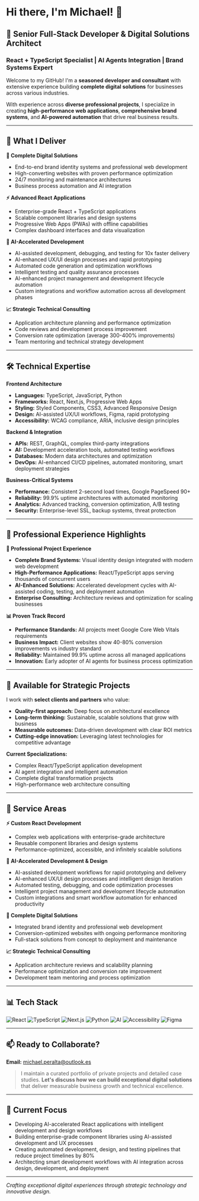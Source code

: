 # Hi there, I'm Michael! 👋

## 🚀 Senior Full-Stack Developer & Digital Solutions Architect
### React + TypeScript Specialist | AI Agents Integration | Brand Systems Expert

Welcome to my GitHub! I'm a **seasoned developer and consultant** with extensive experience building **complete digital solutions** for businesses across various industries.

With experience across **diverse professional projects**, I specialize in creating **high-performance web applications**, **comprehensive brand systems**, and **AI-powered automation** that drive real business results.

---

## 🎯 What I Deliver

**🎨 Complete Digital Solutions**
- End-to-end brand identity systems and professional web development
- High-converting websites with proven performance optimization
- 24/7 monitoring and maintenance architectures
- Business process automation and AI integration

**⚡ Advanced React Applications**
- Enterprise-grade React + TypeScript applications
- Scalable component libraries and design systems  
- Progressive Web Apps (PWAs) with offline capabilities
- Complex dashboard interfaces and data visualization

**🤖 AI-Accelerated Development**
- AI-assisted development, debugging, and testing for 10x faster delivery
- AI-enhanced UX/UI design processes and rapid prototyping
- Automated code generation and optimization workflows
- Intelligent testing and quality assurance processes
- AI-enhanced project management and development lifecycle automation
- Custom integrations and workflow automation across all development phases

**📈 Strategic Technical Consulting**
- Application architecture planning and performance optimization
- Code reviews and development process improvement
- Conversion rate optimization (average 300-400% improvements)
- Team mentoring and technical strategy development

---

## 🛠 Technical Expertise

**Frontend Architecture**
- **Languages:** TypeScript, JavaScript, Python
- **Frameworks:** React, Next.js, Progressive Web Apps
- **Styling:** Styled Components, CSS3, Advanced Responsive Design
- **Design:** AI-assisted UX/UI workflows, Figma, rapid prototyping
- **Accessibility:** WCAG compliance, ARIA, inclusive design principles

**Backend & Integration**
- **APIs:** REST, GraphQL, complex third-party integrations
- **AI:** Development acceleration tools, automated testing workflows
- **Databases:** Modern data architectures and optimization
- **DevOps:** AI-enhanced CI/CD pipelines, automated monitoring, smart deployment strategies

**Business-Critical Systems**
- **Performance:** Consistent 2-second load times, Google PageSpeed 90+
- **Reliability:** 99.9% uptime architectures with automated monitoring
- **Analytics:** Advanced tracking, conversion optimization, A/B testing
- **Security:** Enterprise-level SSL, backup systems, threat protection

---

## 🌟 Professional Experience Highlights

**💼 Professional Project Experience**
- **Complete Brand Systems:** Visual identity design integrated with modern web development
- **High-Performance Applications:** React/TypeScript apps serving thousands of concurrent users
- **AI-Enhanced Solutions:** Accelerated development cycles with AI-assisted coding, testing, and deployment automation
- **Enterprise Consulting:** Architecture reviews and optimization for scaling businesses

**📊 Proven Track Record**
- **Performance Standards:** All projects meet Google Core Web Vitals requirements
- **Business Impact:** Client websites show 40-80% conversion improvements vs industry standard
- **Reliability:** Maintained 99.9% uptime across all managed applications
- **Innovation:** Early adopter of AI agents for business process optimization

---

## 🤝 Available for Strategic Projects

I work with **select clients and partners** who value:
- **Quality-first approach:** Deep focus on architectural excellence
- **Long-term thinking:** Sustainable, scalable solutions that grow with business
- **Measurable outcomes:** Data-driven development with clear ROI metrics
- **Cutting-edge innovation:** Leveraging latest technologies for competitive advantage

**Current Specializations:**
- Complex React/TypeScript application development
- AI agent integration and intelligent automation
- Complete digital transformation projects
- High-performance web architecture consulting

---

## 💼 Service Areas

**⚡ Custom React Development**
- Complex web applications with enterprise-grade architecture
- Reusable component libraries and design systems
- Performance-optimized, accessible, and infinitely scalable solutions

**🤖 AI-Accelerated Development & Design**
- AI-assisted development workflows for rapid prototyping and delivery
- AI-enhanced UX/UI design processes and intelligent design iteration
- Automated testing, debugging, and code optimization processes
- Intelligent project management and development lifecycle automation
- Custom integrations and smart workflow automation for enhanced productivity

**🎨 Complete Digital Solutions**
- Integrated brand identity and professional web development
- Conversion-optimized websites with ongoing performance monitoring
- Full-stack solutions from concept to deployment and maintenance

**📈 Strategic Technical Consulting**
- Application architecture reviews and scalability planning
- Performance optimization and conversion rate improvement
- Development team mentoring and process optimization

---

## 📊 Tech Stack

![React](https://img.shields.io/badge/React-61DAFB?style=for-the-badge&logo=react&logoColor=black) 
![TypeScript](https://img.shields.io/badge/TypeScript-007ACC?style=for-the-badge&logo=typescript&logoColor=white) 
![Next.js](https://img.shields.io/badge/Next.js-000000?style=for-the-badge&logo=nextdotjs&logoColor=white)
![Python](https://img.shields.io/badge/Python-3776AB?style=for-the-badge&logo=python&logoColor=white) 
![AI](https://img.shields.io/badge/AI_Agents-FF6B6B?style=for-the-badge&logo=ai&logoColor=white)
![Accessibility](https://img.shields.io/badge/Accessibility-a11y-000000?style=for-the-badge&logo=accessibility&logoColor=white) 
![Figma](https://img.shields.io/badge/Figma-F24E1E?style=for-the-badge&logo=figma&logoColor=white) 

---

## 📫 Ready to Collaborate?

**Email:** [michael.peralta@outlook.es](mailto:michael.peralta@outlook.es)

> I maintain a curated portfolio of private projects and detailed case studies. **Let's discuss how we can build exceptional digital solutions** that deliver measurable business growth and technical excellence.

---

## 🎯 Current Focus

- Developing AI-accelerated React applications with intelligent development and design workflows
- Building enterprise-grade component libraries using AI-assisted development and UX processes
- Creating automated development, design, and testing pipelines that reduce project timelines by 80%
- Architecting smart development workflows with AI integration across design, development, and deployment

---
*Crafting exceptional digital experiences through strategic technology and innovative design.*
